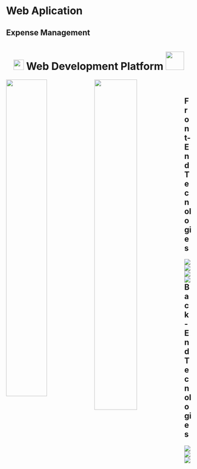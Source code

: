 # Web Aplication

## Expense Management


<h1 align="center">
<img src="https://media.giphy.com/media/hvRJCLFzcasrR4ia7z/giphy.gif" width="28">
Web Development Platform  <img src="https://media.giphy.com/media/12oufCB0MyZ1Go/giphy.gif" width="50">
</h1>


<img align="left"  width="47%"  src="https://github-readme-stats.vercel.app/api?username=Barros7&show=true&theme=radical " />

<img align="left" width="48%" src="https://github-readme-stats.vercel.app/api/top-langs/?username=Barros7&layout=compact" />

<br/>
<h2>Front-End Tecnologies</h2>

<img align="left" src="https://img.shields.io/badge/html5-6DA55F?style=for-the-badge&logo=html5&logoColor=white" />
<img align="left" src="https://img.shields.io/badge/css3-6DA55F?style=for-the-badge&logo=css3&logoColor=white" />
<img align="left" src="https://img.shields.io/badge/javascript-6DA55F?style=for-the-badge&logo=js&logoColor=white" />
<img align="left" src="https://img.shields.io/badge/angular.js-6DA55F?style=for-the-badge&logo=angularjs&logoColor=white" />

<br>
<h2>Back-End Tecnologies</h2>

<img align="left" src="https://img.shields.io/badge/sql-6DA55F?style=for-the-badge&logo=sql&logoColor=white" />
<img align="left" src="https://img.shields.io/badge/mysql-6DA55F?style=for-the-badge&logo=mysql&logoColor=white" />
<img align="left" src="https://img.shields.io/badge/php-6DA55F?style=for-the-badge&logo=php&logoColor=white" />
  
##  <br /> <br />
